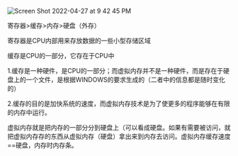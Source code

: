 ![Screen Shot 2022-04-27 at 9 42 45 PM](https://user-images.githubusercontent.com/59748598/165678050-ffc36d99-b38c-4330-9b7e-99862b65b75c.png)

寄存器>缓存>内存>硬盘（外存）

寄存器是CPU内部用来存放数据的一些小型存储区域

缓存是CPU的一部分，它存在于CPU中

 1.缓存是一种硬件，是CPU的一部分；而虚拟内存并不是一种硬件，而是存在于硬盘上的一个文件，是根据WINDOWS的要求生成的（二者中的信息都是随时变化的）
 
   2.缓存的目的是加快系统的速度，而虚拟内存技术是为了使更多的程序能够在有限的内存中运行。
   
   虚拟内存就是把内存的一部分分到硬盘上（可以看成硬盘。如果有需要被访问，就把虚拟内存存的东西从虚拟内存（硬盘）拿出来到内存去访问。虚拟内存缓存速度==硬盘，内存时内存条。



